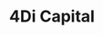 ---
layout: firm_page
title: "4Di Capital"
id: "4dicapital.com"
permalink: "/4dicapital4dicapital.com/"
website: "https://www.4dicapital.com"
offices: "Cape Town (South Africa), Atlanta (United States), Washington D.C. (United States)"
investment_stages: "Pre-Seed, Seed, Series A"
portfolio_companies: "Cloudline, Skyrove"
portfolio_link: "https://www.4dicapital.com/our-portfolio"
investment_markets: "Technology"
founded_year: "2009"
description: "4Di Capital is an early-stage venture capital firm focused on technology investments in sub-Saharan Africa. They provide funding and partnership to help African entrepreneurs build companies for regional and global markets. Their investment philosophy centers on working with founders to scale startups."
linkedin: "https://www.linkedin.com/company/4di-capital/"
twitter: ""
instagram: ""
team_page: "https://www.4dicapital.com/the-team"
investor_type: "Venture Capital, Micro VC"
crunchbase: "https://www.crunchbase.com/organization/4di-capital"
pitchbook: "https://pitchbook.com/profiles/investor/55614-16"

# SEO Optimization
meta_title: "4Di Capital - VC Firm - projectstartups.com"
meta_description: "4Di Capital, 4Di Capital is an early-stage venture capital firm focused on technology investments in sub-Saharan Africa. They provide funding and partnership to he..."
meta_keywords: "4Di Capital, Technology, VC firm, venture capital, startup investor, projectstartups.com"
canonical_url: "https://vc.projectstartups.com/4dicapital4dicapital.com/"
---